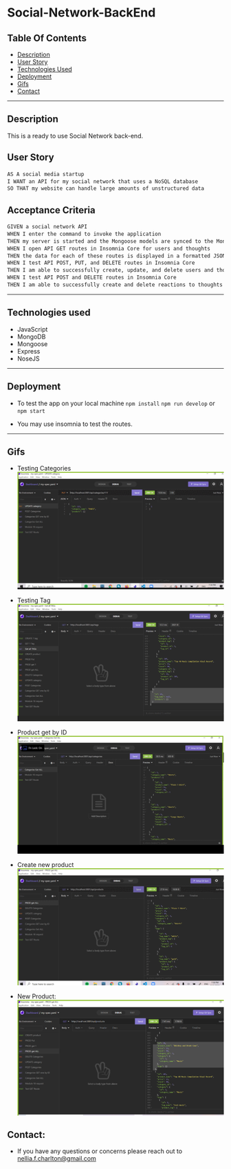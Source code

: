 # Social-Network-BackEnd

## Table Of Contents
* [Description](#description)
* [User Story](#user_story)
* [Technologies Used](#technologies-used)
* [Deployment](#deployment)
* [Gifs](#gifs)
* [Contact](#contact)
----------------------------
## Description
This is a ready to use Social Network back-end. 

## User Story

```md
AS A social media startup
I WANT an API for my social network that uses a NoSQL database
SO THAT my website can handle large amounts of unstructured data
```
## Acceptance Criteria

```md
GIVEN a social network API
WHEN I enter the command to invoke the application
THEN my server is started and the Mongoose models are synced to the MongoDB database
WHEN I open API GET routes in Insomnia Core for users and thoughts
THEN the data for each of these routes is displayed in a formatted JSON
WHEN I test API POST, PUT, and DELETE routes in Insomnia Core
THEN I am able to successfully create, update, and delete users and thoughts in my database
WHEN I test API POST and DELETE routes in Insomnia Core
THEN I am able to successfully create and delete reactions to thoughts and add and remove friends to a user’s friend list
```

---------------------------
## Technologies used
- JavaScript
- MongoDB
- Mongoose
- Express
- NoseJS

---------------------------
## Deployment
* To test the app on your local machine 
`npm install`
`npm run develop` or `npm start`

* You may use insomnia to test the routes.
---------------------------
## Gifs 
* Testing Categories
![Challenge Demo](./assets/CATEGORY.gif)

* Testing  Tag 
![Challenge Demo](./assets/Delete.gif)

* Product get by ID
![Challenge Demo](./assets/gif.gif)

* Create new product
![Challenge Demo](./assets/product.gif)

* New Product:
![Challenge Demo](./assets/product1.png)

## Contact: 
* If you have any questions or concerns please reach out to nellia.f.charlton@gmail.com 
